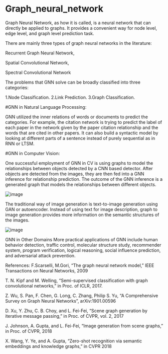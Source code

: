 # Graph_neural_network

Graph Neural Network, as how it is called, is a neural network that can directly be applied to graphs. It provides a convenient way for node level, edge level, and graph level prediction task.

There are mainly three types of graph neural networks in the literature:

Recurrent Graph Neural Network,

Spatial Convolutional Network,

Spectral Convolutional Network

The problems that GNN solve can be broadly classified into three categories:

1.Node Classification.
2.Link Prediction.
3.Graph Classification.

#GNN in Natural Language Processing:

GNN utilized the inner relations of words or documents to predict the categories. For example, the citation network is trying to predict the label of each paper in the network given by the paper citation relationship and the words that are cited in other papers. It can also build a syntactic model by looking at different parts of a sentence instead of purely sequential as in RNN or LTSM.


#GNN in Computer Vision:

One successful employment of GNN in CV is using graphs to model the relationships between objects detected by a CNN based detector. After objects are detected from the images, they are then fed into a GNN inference for relationship prediction. The outcome of the GNN inference is a generated graph that models the relationships between different objects.


![image](https://user-images.githubusercontent.com/65480772/208359847-f0aaf929-828a-4956-bd07-368edcb5d9ad.png)

The traditional way of image generation is text-to-image generation using GAN or autoencoder. Instead of using text for image description, graph to image generation provides more information on the semantic structures of the images.

![image](https://user-images.githubusercontent.com/65480772/208361951-d1def2d9-cf0c-41df-a49e-cebbcdda54a4.png)


GNN in Other Domains
More practical applications of GNN include human behavior detection, traffic control, molecular structure study, recommender system, program verification, logical reasoning, social influence prediction, and adversarial attack prevention.


References:
F.Scarselli, M.Gori, “The graph neural network model,” IEEE Transactions on Neural Networks, 2009

T. N. Kipf and M. Welling, “Semi-supervised classification with graph convolutional networks,” in Proc. of ICLR, 2017.

Z. Wu, S. Pan, F. Chen, G. Long, C. Zhang, Philip S. Yu, “A Comprehensive Survey on Graph Neural Networks”, arXiv:1901.00596

D. Xu, Y. Zhu, C. B. Choy, and L. Fei-Fei, “Scene graph generation by iterative message passing,” in Proc. of CVPR, vol. 2, 2017

J. Johnson, A. Gupta, and L. Fei-Fei, “Image generation from scene graphs,” in Proc. of CVPR, 2018

X. Wang, Y. Ye, and A. Gupta, “Zero-shot recognition via semantic embeddings and knowledge graphs,” in CVPR 2018
